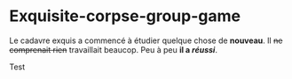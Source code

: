 # Exquisite-corpse-group-game
Le cadavre exquis a commencé à étudier quelque chose de **nouveau**.
Il ~~ne comprenait rien~~ travaillait beaucop.
Peu à peu **il a _réussi_**.



Test
